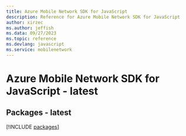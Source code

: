```yaml
---
title: Azure Mobile Network SDK for JavaScript
description: Reference for Azure Mobile Network SDK for JavaScript
author: xirzec
ms.author: jeffish
ms.data: 09/27/2023
ms.topic: reference
ms.devlang: javascript
ms.service: mobilenetwork
---
```

# Azure Mobile Network SDK for JavaScript - latest
## Packages - latest
[!INCLUDE [packages](mobile-network-index.md)]